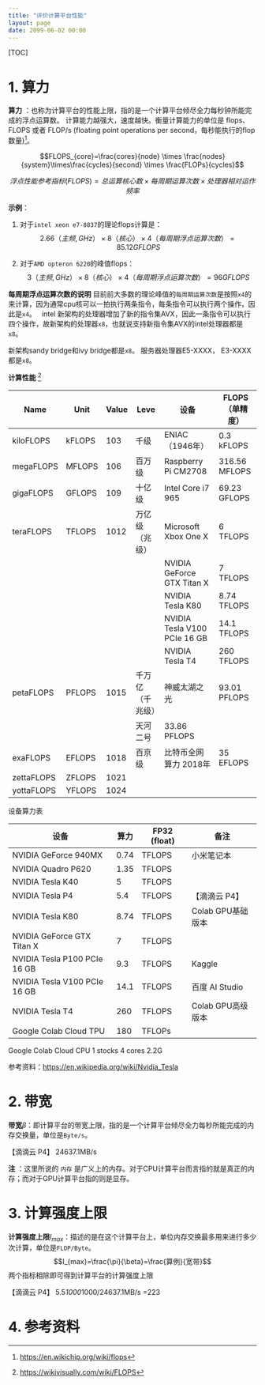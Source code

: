 ```yaml
---
title: "评价计算平台性能"
layout: page
date: 2099-06-02 00:00
---
```

[TOC]

# 1. 算力
**算力** ：也称为计算平台的性能上限，指的是一个计算平台倾尽全力每秒钟所能完成的浮点运算数。
计算能力越强大，速度越快。衡量计算能力的单位是 flops、FLOPS 或者 FLOP/s (floating point operations per second，每秒能执行的flop数量)[^flops]。

$$FLOPS_{core}=\frac{cores}{node} \times \frac{nodes}{system}\times\frac{cycles}{second} \times \frac{FLOPs}{cycles}$$

$$ 浮点性能参考指标 (FLOPS) = 总运算核心数 \times 每周期运算次数 \times 处理器相对运作频率$$

**示例**： 

1. 对于`intel xeon e7-8837`的理论flops计算是：
$$2.66（主频,GHz）×8（核心）×4（每周期浮点运算次数）=85.12 GFLOPS$$

2. 对于`AMD opteron 6220`的峰值flops：
$$3（主频,GHz）×8（核心）×4（每周期浮点运算次数）=96 GFLOPS$$


**每周期浮点运算次数的说明**
目前前大多数的理论峰值的`每周期运算次数`是按照`x4`的来计算，因为通常cpu核可以一拍执行两条指令，每条指令可以执行两个操作，因此是`x4`。
 
intel 新架构的处理器增加了新的指令集AVX，因此一条指令可以执行四个操作，故新架构的处理器`x8`，也就说支持新指令集AVX的intel处理器都是`x8`。

新架构sandy bridge和ivy bridge都是`x8`。 服务器处理器E5-XXXX， E3-XXXX都是`x8`。



**计算性能** [^top_list]

| Name       | Unit   | Value | Leve             | 设备                         | FLOPS（单精度） |
| ---------- | ------ | ----- | ---------------- | ---------------------------- | --------------- |
| kiloFLOPS  | kFLOPS | 103   | 千级             | ENIAC （1946年）             | 0.3 kFLOPS      |
| megaFLOPS  | MFLOPS | 106   | 百万级           | Raspberry Pi CM2708          | 316.56 MFLOPS   |
| gigaFLOPS  | GFLOPS | 109   | 十亿级           | Intel Core i7 965            | 69.23 GFLOPS    |
| teraFLOPS  | TFLOPS | 1012  | 万亿级（兆级）   | Microsoft Xbox One X         | 6 TFLOPS        |
|            |        |       |                  | NVIDIA GeForce GTX Titan X   | 7 TFLOPS        |
|            |        |       |                  | NVIDIA Tesla K80             | 8.74 TFLOPS     |
|            |        |       |                  | NVIDIA Tesla V100 PCIe 16 GB | 14.1 TFLOPS     |
|            |        |       |                  | NVIDIA Tesla T4              | 260 TFLOPS      |
| petaFLOPS  | PFLOPS | 1015  | 千万亿（千兆级） | 神威太湖之光                 | 93.01 PFLOPS    |
|            |        |       | 天河二号         | 33.86 PFLOPS                 |
| exaFLOPS   | EFLOPS | 1018  | 百京级           | 比特币全网算力 2018年        | 35 EFLOPS       |
| zettaFLOPS | ZFLOPS | 1021  |                  |                              |
| yottaFLOPS | YFLOPS | 1024  |                  |                              |                 |



设备算力表


| 设备                         | 算力 | FP32 (float) | 备注              |
| ---------------------------- | ---- | ------------ | ----------------- |
| NVIDIA GeForce 940MX         | 0.74 | TFLOPS       | 小米笔记本        |
| NVIDIA Quadro P620           | 1.35 | TFLOPS       |                   |
| NVIDIA Tesla K40             | 5    | TFLOPS       |                   |
| NVIDIA Tesla P4              | 5.4  | TFLOPS       | 【滴滴云 P4】     |
| NVIDIA Tesla K80             | 8.74 | TFLOPS       | Colab GPU基础版本 |
| NVIDIA GeForce GTX Titan X   | 7    | TFLOPS       |                   |
| NVIDIA Tesla P100 PCIe 16 GB | 9.3  | TFLOPS       | Kaggle            |
| NVIDIA Tesla V100 PCIe 16 GB | 14.1 | TFLOPS       | 百度 AI Studio    |
| NVIDIA Tesla T4              | 260  | TFLOPS       | Colab GPU高级版本 |
| Google Colab Cloud TPU       | 180  | TFLOPs       |                   |

Google Colab Cloud CPU 1 stocks 4 cores 2.2G

参考资料：https://en.wikipedia.org/wiki/Nvidia_Tesla

# 2. 带宽
**带宽**$\beta$：即计算平台的带宽上限，指的是一个计算平台倾尽全力每秒所能完成的内存交换量，单位是`Byte/s`。

【滴滴云 P4】 24637.1MB/s

**注** ：这里所说的 `内存` 是广义上的内存。对于CPU计算平台而言指的就是真正的内存；而对于GPU计算平台指的则是显存。

# 3. 计算强度上限
**计算强度上限**$I_{max}$：描述的是在这个计算平台上，单位内存交换最多用来进行多少次计算，单位是`FLOP/Byte`。
$$I_{max}=\frac{\pi}{\beta}=\frac{算例}{宽带}$$
两个指标相除即可得到计算平台的计算强度上限

【滴滴云 P4】 5.5*1000*1000/24637.1MB/s =223


# 4. 参考资料
[^flops]: https://en.wikichip.org/wiki/flops
[^top_list]: https://wikivisually.com/wiki/FLOPS

